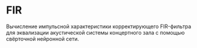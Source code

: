 # FIR

Вычисление импульсной характеристики корректирующего FIR-фильтра для эквализации акустической системы концертного зала с помощью свёрточной нейронной сети.
